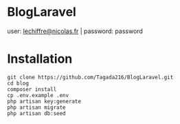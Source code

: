 # BlogLaravel


user: 	lechiffre@nicolas.fr | password: password

# Installation

```
git clone https://github.com/Tagada216/BlogLaravel.git
cd blog
composer install
cp .env.example .env
php artisan key:generate
php artisan migrate
php artisan db:seed
```
